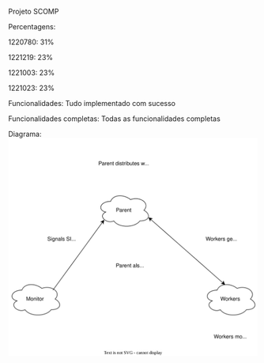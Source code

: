 Projeto SCOMP

Percentagens:

1220780: 31%

1221219: 23%

1221003: 23%

1221023: 23%

Funcionalidades:
Tudo implementado com sucesso

Funcionalidades completas:
Todas as funcionalidades completas

Diagrama:
![SCOMP](./SCOMP.drawio.svg)

